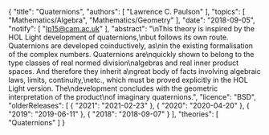 {
    "title": "Quaternions",
    "authors": [
        "Lawrence C. Paulson"
    ],
    "topics": [
        "Mathematics/Algebra",
        "Mathematics/Geometry"
    ],
    "date": "2018-09-05",
    "notify": [
        "lp15@cam.ac.uk"
    ],
    "abstract": "\nThis theory is inspired by the HOL Light development of quaternions,\nbut follows its own route. Quaternions are developed coinductively, as\nin the existing formalisation of the complex numbers. Quaternions are\nquickly shown to belong to the type classes of real normed division\nalgebras and real inner product spaces. And therefore they inherit a\ngreat body of facts involving algebraic  laws, limits, continuity,\netc., which must be proved explicitly in the HOL Light version.  The\ndevelopment concludes with the geometric interpretation of the product\nof imaginary quaternions.",
    "licence": "BSD",
    "olderReleases": [
        {
            "2021": "2021-02-23"
        },
        {
            "2020": "2020-04-20"
        },
        {
            "2019": "2019-06-11"
        },
        {
            "2018": "2018-09-07"
        }
    ],
    "theories": [
        "Quaternions"
    ]
}